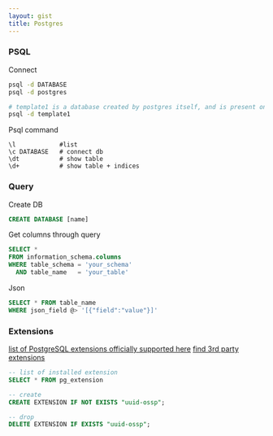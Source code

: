 ```yaml
---
layout: gist
title: Postgres
---
```


### PSQL

Connect
```sh
psql -d DATABASE
psql -d postgres

# template1 is a database created by postgres itself, and is present on all installations
psql -d template1
```

Psql command
```
\l            #list
\c DATABASE   # connect db
\dt           # show table
\d+           # show table + indices
```
### Query

Create DB
```sql
CREATE DATABASE [name] 
```

Get columns through query
```sql
SELECT *
FROM information_schema.columns
WHERE table_schema = 'your_schema'
  AND table_name   = 'your_table'
```

Json 
```sql
SELECT * FROM table_name
WHERE json_field @> '[{"field":"value"}]'
```

### Extensions

[list of PostgreSQL extensions officially supported here](https://www.postgresql.org/docs/current/static/contrib.html)
[find 3rd party extensions](https://pgxn.org/)

```sql
-- list of installed extension
SELECT * FROM pg_extension

-- create
CREATE EXTENSION IF NOT EXISTS "uuid-ossp";

-- drop
DELETE EXTENSION IF EXISTS "uuid-ossp";

```
